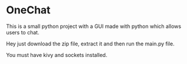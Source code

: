 # OneChat
This is a small python project with a GUI made with python which allows users to chat.

Hey just download the zip file, extract it and then run the main.py file.

You must have kivy and sockets installed.
